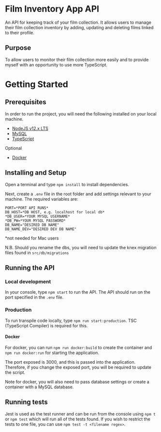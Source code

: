 # Film Inventory App API

An API for keeping track of your film collection. It allows users to manage their film collection inventory by adding, updating and deleting films linked to their profile.

## Purpose

To allow users to monitor their film collection more easily and to provide myself with an opportunity to use more TypeScript.

# Getting Started

## Prerequisites

In order to run the project, you will need the following installed on your local machine.

- [NodeJS v12.x LTS](https://nodejs.org/en/)
- [MySQL](https://www.mysql.com/)
- [TypeScript](https://www.typescriptlang.org/download)

Optional

- [Docker](https://docs.docker.com/get-docker)

## Installing and Setup

Open a terminal and type `npm install` to install dependencies.

Next, create a `.env` file in the root folder and add settings relevant to your machine. The required variables are:

```
PORT=*PORT API RUNS*
DB_HOST=*DB HOST, e.g. localhost for local db*
*DB_USER=*YOUR MYSQL USERNAME*
*DB_PW=*YOUR MYSQL PASSWORD*
DB_NAME="DESIRED DB NAME"
DB_NAME_DEV="DESIRED DEV DB NAME"
```

\*not needed for Mac users

N.B. Should you rename the dbs, you will need to update the knex migration files found in `src/db/migrations`

## Running the API

### Local development

In your console, type `npm start` to run the API. The API should run on the port specified in the `.env` file.

### Production

To run transpile code locally, type `npm run start:production`. TSC (TypeScript Compiler) is required for this.

#### Docker

For docker, you can run `npm run docker:build` to create the container and `npm run docker:run` for starting the application.

The port exposed is 3000, and this is passed into the application. Therefore, if you change the exposed port, you will be required to update the script.

Note for docker, you will also need to pass database settings or create a container with a MySQL database.

## Running tests

Jest is used as the test runner and can be run from the console using `npm t` or `npm test` which will run all of the tests found. If you wish to restrict the tests to one file, you can use `npm test -t <filename regex>`.
